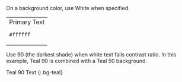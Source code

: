 <div markdown="1" class="bg-color grid-2">
On a background color, use White when specified.

<table class="example">
<tr><td markdown="1" class="bg-blue">
Primary Text

`#ffffff`
</td></tr>
</table>

Use 90 (the darkest shade) when white text fails contrast ratio. In this example, Teal 90 is combined with a Teal 50 background.

<div markdown="1">
Teal 90 Text
{:.bg-teal}
</div>
</div>
